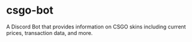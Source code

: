 # csgo-bot
A Discord Bot that provides information on CSGO skins including current prices, transaction data, and more.
